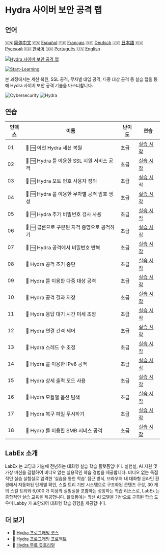 # Hydra 사이버 보안 공격 랩

## 언어

🇨🇳 [简体中文](README_zh.md) 🇪🇸 [Español](README_es.md) 🇫🇷 [Français](README_fr.md) 🇩🇪 [Deutsch](README_de.md) 🇯🇵 [日本語](README_ja.md) 🇷🇺 [Русский](README_ru.md) 🇰🇷 [한국어](README_ko.md) 🇧🇷 [Português](README_pt.md) 🇺🇸 [English](README.md) 

[![Hydra 사이버 보안 공격 랩](https://cover-creator.labex.io/hydra-cybersecurity-attack-labs.png?lang=ko)](https://labex.io/ko/courses/hydra-cybersecurity-attack-labs)

[![Start-Learning](https://img.shields.io/badge/Start-Learning-whitesmoke?style=for-the-badge)](https://labex.io/ko/courses/hydra-cybersecurity-attack-labs)

본 과정에서는 세션 복원, SSL 공격, 무차별 대입 공격, 다중 대상 공격 등 실습 랩을 통해 Hydra 사이버 보안 공격 기술을 마스터합니다.

![Cybersecurity](https://img.shields.io/badge/Cybersecurity-whitesmoke?style=for-the-badge&logo=cybersecurity)
![Hydra](https://img.shields.io/badge/Hydra-whitesmoke?style=for-the-badge&logo=hydra)


## 연습

|   인덱스 | 이름                                         | 난이도   | 연습                                                                                                                         |
|----------|----------------------------------------------|----------|------------------------------------------------------------------------------------------------------------------------------|
|       01 | 📖 🆓 이전 Hydra 세션 복원                   | 초급     | <a target='_blank' href='https://labex.io/ko/tutorials/hydra-restore-a-previous-hydra-session-550772'>실습 시작</a>          |
|       02 | 📖 🆓 Hydra 를 이용한 SSL 지원 서비스 공격   | 초급     | <a target='_blank' href='https://labex.io/ko/tutorials/hydra-attack-ssl-enabled-services-with-hydra-550762'>실습 시작</a>    |
|       03 | 📖 🆓 Hydra 포트 번호 사용자 정의            | 초급     | <a target='_blank' href='https://labex.io/ko/tutorials/hydra-customize-hydra-port-numbers-550765'>실습 시작</a>              |
|       04 | 📖 🆓 Hydra 를 이용한 무차별 공격 암호 생성  | 초급     | <a target='_blank' href='https://labex.io/ko/tutorials/hydra-generate-passwords-with-hydra-brute-force-550769'>실습 시작</a> |
|       05 | 📖 🆓 Hydra 추가 비밀번호 검사 사용          | 초급     | <a target='_blank' href='https://labex.io/ko/tutorials/hydra-use-additional-hydra-password-checks-550776'>실습 시작</a>      |
|       06 | 📖 🆓 콜론으로 구분된 자격 증명으로 공격하기 | 초급     | <a target='_blank' href='https://labex.io/ko/tutorials/hydra-attack-with-colon-separated-credentials-550763'>실습 시작</a>   |
|       07 | 📖 🆓 Hydra 공격에서 비밀번호 반복           | 초급     | <a target='_blank' href='https://labex.io/ko/tutorials/hydra-loop-passwords-in-hydra-attacks-550771'>실습 시작</a>           |
|       08 | 📖  Hydra 공격 조기 중단                     | 초급     | <a target='_blank' href='https://labex.io/ko/tutorials/hydra-stop-hydra-attacks-early-550774'>실습 시작</a>                  |
|       09 | 📖  Hydra 를 이용한 다중 대상 공격           | 초급     | <a target='_blank' href='https://labex.io/ko/tutorials/hydra-attack-multiple-targets-with-hydra-550760'>실습 시작</a>        |
|       10 | 📖  Hydra 공격 결과 저장                     | 초급     | <a target='_blank' href='https://labex.io/ko/tutorials/hydra-save-hydra-attack-results-550773'>실습 시작</a>                 |
|       11 | 📖  Hydra 응답 대기 시간 미세 조정           | 초급     | <a target='_blank' href='https://labex.io/ko/tutorials/hydra-fine-tune-hydra-response-wait-times-550768'>실습 시작</a>       |
|       12 | 📖  Hydra 연결 간격 제어                     | 초급     | <a target='_blank' href='https://labex.io/ko/tutorials/hydra-control-hydra-connection-intervals-550764'>실습 시작</a>        |
|       13 | 📖  Hydra 스레드 수 조정                     | 초급     | <a target='_blank' href='https://labex.io/ko/tutorials/hydra-adjust-hydra-thread-counts-550758'>실습 시작</a>                |
|       14 | 📖  Hydra 를 이용한 IPv6 공격                | 초급     | <a target='_blank' href='https://labex.io/ko/tutorials/hydra-attack-ipv6-targets-with-hydra-550759'>실습 시작</a>            |
|       15 | 📖  Hydra 상세 출력 모드 사용                | 초급     | <a target='_blank' href='https://labex.io/ko/tutorials/hydra-use-hydra-verbose-mode-550777'>실습 시작</a>                    |
|       16 | 📖  Hydra 모듈별 옵션 탐색                   | 초급     | <a target='_blank' href='https://labex.io/ko/tutorials/hydra-explore-hydra-module-specific-options-550767'>실습 시작</a>     |
|       17 | 📖  Hydra 복구 파일 무시하기                 | 초급     | <a target='_blank' href='https://labex.io/ko/tutorials/hydra-ignore-hydra-restore-files-550770'>실습 시작</a>                |
|       18 | 📖  Hydra 를 이용한 SMB 서비스 공격          | 초급     | <a target='_blank' href='https://labex.io/ko/tutorials/hydra-attack-smb-services-with-hydra-550761'>실습 시작</a>            |

## LabEx 소개

LabEx 는 코딩과 기술에 전념하는 대화형 실습 학습 플랫폼입니다. 실험실, AI 지원 및 가상 머신을 결합하여 비디오 없는 실용적인 학습 경험을 제공합니다. 비디오 없는 독점적인 실습 실험실로 엄격한 '실습을 통한 학습' 접근 방식, 브라우저 내 대화형 온라인 환경에서 자동화된 단계별 확인, 스킬 트리 기반 시스템으로 구조화된 콘텐츠 구성, 30 개의 스킬 트리와 6,000 개 이상의 실험실을 포함하는 성장하는 학습 리소스로, LabEx 는 종합적인 실습 교육을 제공합니다. 플랫폼에는 최신 AI 모델을 기반으로 구축된 학습 도우미 Labby 가 포함되어 대화형 학습 경험을 제공합니다.

## 더 보기

- 🔗 [Hydra 프로그래밍 코스](https://github.com/labex-labs/awesome-programming-courses)
- 🔗 [Hydra 프로그래밍 프로젝트](https://github.com/labex-labs/awesome-programming-projects)
- 🔗 [Hydra 무료 튜토리얼](https://github.com/labex-labs/hydra-free-tutorials)

